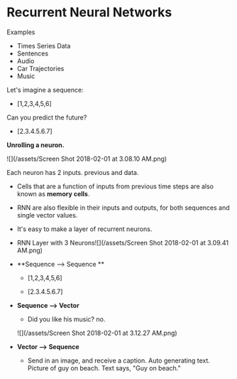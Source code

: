 # Recurrent Neural Networks

Examples

* Times Series Data
* Sentences
* Audio
* Car Trajectories
* Music



Let's imagine a sequence:

* \[1,2,3,4,5,6\]

Can you predict the future?

* \[2.3.4.5.6.7\]

**Unrolling a neuron.**

![](/assets/Screen Shot 2018-02-01 at 3.08.10 AM.png)

Each neuron has 2 inputs. previous and data.

* Cells that are a function of inputs from previous time steps are also known as **memory cells**.
* RNN are also flexible in their inputs and outputs, for both sequences and single vector values.
* It's easy to make a layer of recurrent neurons.
* RNN Layer with 3 Neurons![](/assets/Screen Shot 2018-02-01 at 3.09.41 AM.png)

* **Sequence --&gt; Sequence **
  * \[1,2,3,4,5,6\]

  * \[2.3.4.5.6.7\]
* **Sequence --&gt; Vector**
  * Did you like his music?
    no.

  ![](/assets/Screen Shot 2018-02-01 at 3.12.27 AM.png)

* **Vector --&gt; Sequence**
  * Send in an image, and receive a caption. Auto generating text. Picture of guy on beach. Text says, "Guy on beach."



